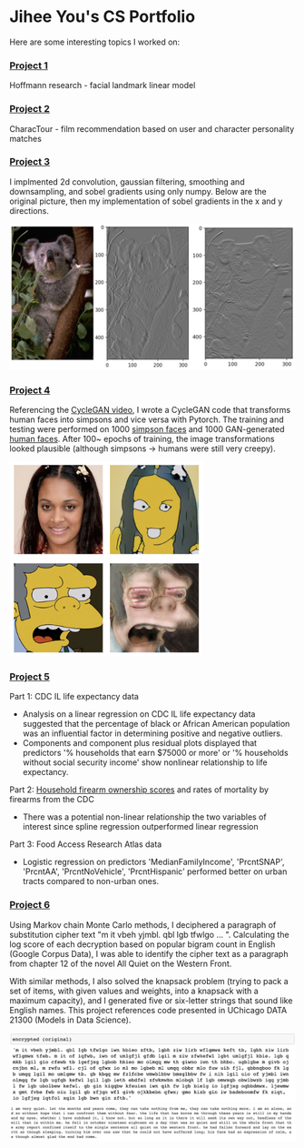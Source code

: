 # Jihee You's CS Portfolio
Here are some interesting topics I worked on:

### [Project 1](https://github.com/jiheeyy/jiheeyy.github.io/tree/main/project/1)
Hoffmann research - facial landmark linear model

### [Project 2](https://github.com/jiheeyy/CharacTour-Non-Confidential)
CharacTour - film recommendation based on user and character personality matches

### [Project 3](https://github.com/jiheeyy/jiheeyy.github.io/tree/main/project/3)
I implmented 2d convolution, gaussian filtering, smoothing and downsampling, and sobel gradients using only numpy. Below are the original picture, then my implementation of sobel gradients in the x and y directions.

![alt text](https://github.com/jiheeyy/jiheeyy.github.io/blob/main/image/koala.png)

### [Project 4](https://github.com/jiheeyy/jiheeyy.github.io/tree/main/project/4)
Referencing the [CycleGAN video](https://youtu.be/4LktBHGCNfw), I wrote a CycleGAN code that transforms human faces into simpsons and vice versa with Pytorch. The training and testing were performed on 1000 [simpson faces](https://www.kaggle.com/datasets/kostastokis/simpsons-faces) and 1000 GAN-generated [human faces](https://github.com/jcpeterson/omi/tree/main/images). After 100~ epochs of training, the image transformations looked plausible (although simpsons -> humans were still very creepy).

![alt text](https://github.com/jiheeyy/jiheeyy.github.io/blob/main/image/Screen%20Shot%202023-03-24%20at%2010.56.52%20AM.png)
![alt text](https://github.com/jiheeyy/jiheeyy.github.io/blob/main/image/Screen%20Shot%202023-03-24%20at%2010.57.24%20AM.png)

### [Project 5](https://github.com/jiheeyy/jiheeyy.github.io/tree/main/project/5)
Part 1: CDC IL life expectancy data
- Analysis on a linear regression on CDC IL life expectancy data suggested that the percentage of black or African American population was an influential factor in determining positive and negative outliers.
- Components and component plus residual plots displayed that predictors '% households that earn $75000 or more' or '% households without social security income' show nonlinear relationship to life expectancy.

Part 2: [Household firearm ownership scores](https://www.rand.org/pubs/tools/TL354.html) and rates of mortality by firearms from the CDC
- There was a potential non-linear relationship the two variables of interest since spline regression outperformed linear regression

Part 3: Food Access Research Atlas data
- Logistic regression on predictors 'MedianFamilyIncome', 'PrcntSNAP', 'PrcntAA', 'PrcntNoVehicle', 'PrcntHispanic' performed better on urban tracts compared to non-urban ones.

### [Project 6](https://github.com/jiheeyy/jiheeyy.github.io/tree/main/project/6)
Using Markov chain Monte Carlo methods, I deciphered a paragraph of substitution cipher text  "m it vbeh yjmbl. qbl lgb tfwlgo  ... ". Calculating the log score of each decryption based on popular bigram count in English (Google Corpus Data), I was able to identify the cipher text as a paragraph from chapter 12 of the novel All Quiet on the Western Front.

With similar methods, I also solved the knapsack problem (trying to pack a set of items, with given values and weights, into a knapsack with a maximum capacity), and I generated five or six-letter strings that sound like English names. This project references code presented in UChicago DATA 21300 (Models in Data Science).

![alt text](https://github.com/jiheeyy/jiheeyy.github.io/blob/main/image/mc%2Bo.png)
![alt text](https://github.com/jiheeyy/jiheeyy.github.io/blob/main/image/mc.png)
